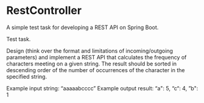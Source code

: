 # RestController
A simple test task for developing a REST API on Spring Boot.

Test task.

Design (think over the format and limitations of incoming/outgoing parameters) and implement a REST API that calculates the frequency of characters meeting on a given string.
The result should be sorted in descending order of the number of occurrences of the character in the specified string.

Example input string: “aaaaabcccc”
Example output result: “a": 5, “c“: 4, ”b": 1
